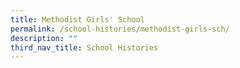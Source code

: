 ```yaml
---
title: Methodist Girls' School
permalink: /school-histories/methodist-girls-sch/
description: ""
third_nav_title: School Histories
---
```

